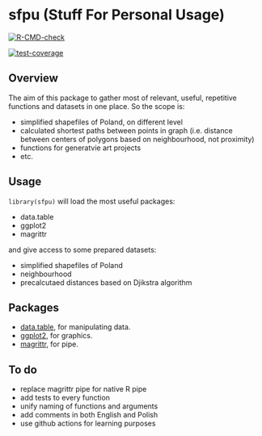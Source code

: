 
<!-- README.md is generated from README.Rmd. Please edit that file -->

# sfpu (Stuff For Personal Usage)

<!-- badges: start -->

[![R-CMD-check](https://github.com/DominikZabinski/sfpu/actions/workflows/check-release.yaml/badge.svg)](https://github.com/DominikZabinski/sfpu/actions/workflows/check-release.yaml)

[![test-coverage](https://github.com/DominikZabinski/sfpu/actions/workflows/test-coverage.yaml/badge.svg)](https://github.com/DominikZabinski/sfpu/actions/workflows/test-coverage.yaml)
<!-- badges: end -->

## Overview

The aim of this package to gather most of relevant, useful, repetitive
functions and datasets in one place. So the scope is:

-   simplified shapefiles of Poland, on different level
-   calculated shortest paths between points in graph (i.e. distance
    between centers of polygons based on neighbourhood, not proximity)
-   functions for generatvie art projects
-   etc.

## Usage

`library(sfpu)` will load the most useful packages:

-   data.table
-   ggplot2
-   magrittr

and give access to some prepared datasets:

-   simplified shapefiles of Poland
-   neighbourhood
-   precalcutaed distances based on Djikstra algorithm

## Packages

-   [data.table](https://github.com/Rdatatable/data.table), for
    manipulating data.
-   [ggplot2](https://github.com/tidyverse/ggplot2), for graphics.
-   [magrittr](https://github.com/tidyverse/magrittr), for pipe.

## To do

-   replace magrittr pipe for native R pipe
-   add tests to every function
-   unify naming of functions and arguments
-   add comments in both English and Polish
-   use github actions for learning purposes
